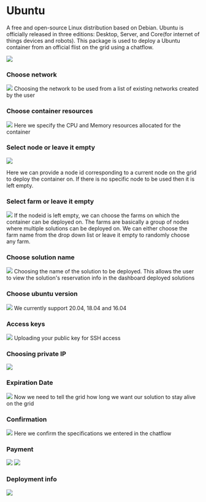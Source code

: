 # Ubuntu
A free and open-source Linux distribution based on Debian.
Ubuntu is officially released in three editions: Desktop, Server, and Core(for internet of things devices and robots). This package is used to deploy a Ubuntu container from an official flist on the grid using a chatflow.


![](./img/ubuntu_1.png)


### Choose network

![](./img/ubuntu_2.png)
Choosing the network to be used from a list of existing networks created by the user


### Choose container resources

![](./img/ubuntu_3.png)
Here we specify the CPU and Memory resources allocated for the container


### Select node or leave it empty

![](./img/ubuntu_4.png)

Here we can provide a node id corresponding to a current node on the grid to deploy the container on. If there is no specific node to be used then it is left empty.


### Select farm or leave it empty

![](./img/ubuntu_5.png)
If the nodeid is left empty, we can choose the farms on which the container can be deployed on. The farms are basically a group of nodes where multiple solutions can be deployed on. We can either choose the farm name from the drop down list or leave it empty to randomly choose any farm.

### Choose solution name

![](./img/ubuntu_6.png)
Choosing the name of the solution to be deployed. This allows the user to view the solution's reservation info in the dashboard deployed solutions


### Choose ubuntu version

![](./img/ubuntu_7.png)
We currently support 20.04, 18.04 and 16.04

### Access keys
![](./img/ubuntu_9.png)
Uploading your public key for SSH access


### Choosing private IP
![](./img/ubuntu_10.png)

### Expiration Date
![](./img/ubuntu_11.png)
Now we need to tell the grid how long we want our solution to stay alive on the grid

### Confirmation
![](./img/ubuntu_12.png)
Here we confirm the specifications we entered in the chatflow


### Payment
![](./img/ubuntu_13.png)
![](./img/ubuntu_14.png)

### Deployment info
![](./img/ubuntu_15.jpg)
